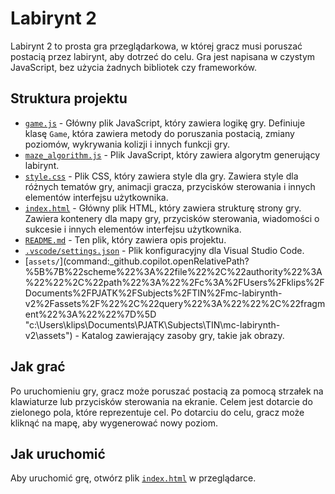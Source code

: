 # Labirynt 2

Labirynt 2 to prosta gra przeglądarkowa, w której gracz musi poruszać postacią przez labirynt, aby dotrzeć do celu. Gra jest napisana w czystym JavaScript, bez użycia żadnych bibliotek czy frameworków.

## Struktura projektu

- [``game.js``](command:_github.copilot.openRelativePath?%5B%7B%22scheme%22%3A%22file%22%2C%22authority%22%3A%22%22%2C%22path%22%3A%22%2Fc%3A%2FUsers%2Fklips%2FDocuments%2FPJATK%2FSubjects%2FTIN%2Fmc-labirynth-v2%2Fgame.js%22%2C%22query%22%3A%22%22%2C%22fragment%22%3A%22%22%7D%5D "c:\Users\klips\Documents\PJATK\Subjects\TIN\mc-labirynth-v2\game.js") - Główny plik JavaScript, który zawiera logikę gry. Definiuje klasę `Game`, która zawiera metody do poruszania postacią, zmiany poziomów, wykrywania kolizji i innych funkcji gry.
- [``maze_algorithm.js``](command:_github.copilot.openRelativePath?%5B%7B%22scheme%22%3A%22file%22%2C%22authority%22%3A%22%22%2C%22path%22%3A%22%2Fc%3A%2FUsers%2Fklips%2FDocuments%2FPJATK%2FSubjects%2FTIN%2Fmc-labirynth-v2%2Fmaze_algorithm.js%22%2C%22query%22%3A%22%22%2C%22fragment%22%3A%22%22%7D%5D "c:\Users\klips\Documents\PJATK\Subjects\TIN\mc-labirynth-v2\maze_algorithm.js") - Plik JavaScript, który zawiera algorytm generujący labirynt.
- [``style.css``](command:_github.copilot.openRelativePath?%5B%7B%22scheme%22%3A%22file%22%2C%22authority%22%3A%22%22%2C%22path%22%3A%22%2Fc%3A%2FUsers%2Fklips%2FDocuments%2FPJATK%2FSubjects%2FTIN%2Fmc-labirynth-v2%2Fstyle.css%22%2C%22query%22%3A%22%22%2C%22fragment%22%3A%22%22%7D%5D "c:\Users\klips\Documents\PJATK\Subjects\TIN\mc-labirynth-v2\style.css") - Plik CSS, który zawiera style dla gry. Zawiera style dla różnych tematów gry, animacji gracza, przycisków sterowania i innych elementów interfejsu użytkownika.
- [``index.html``](command:_github.copilot.openRelativePath?%5B%7B%22scheme%22%3A%22file%22%2C%22authority%22%3A%22%22%2C%22path%22%3A%22%2Fc%3A%2FUsers%2Fklips%2FDocuments%2FPJATK%2FSubjects%2FTIN%2Fmc-labirynth-v2%2Findex.html%22%2C%22query%22%3A%22%22%2C%22fragment%22%3A%22%22%7D%5D "c:\Users\klips\Documents\PJATK\Subjects\TIN\mc-labirynth-v2\index.html") - Główny plik HTML, który zawiera strukturę strony gry. Zawiera kontenery dla mapy gry, przycisków sterowania, wiadomości o sukcesie i innych elementów interfejsu użytkownika.
- [``README.md``](command:_github.copilot.openRelativePath?%5B%7B%22scheme%22%3A%22file%22%2C%22authority%22%3A%22%22%2C%22path%22%3A%22%2Fc%3A%2FUsers%2Fklips%2FDocuments%2FPJATK%2FSubjects%2FTIN%2Fmc-labirynth-v2%2FREADME.md%22%2C%22query%22%3A%22%22%2C%22fragment%22%3A%22%22%7D%5D "c:\Users\klips\Documents\PJATK\Subjects\TIN\mc-labirynth-v2\README.md") - Ten plik, który zawiera opis projektu.
- [``.vscode/settings.json``](command:_github.copilot.openRelativePath?%5B%7B%22scheme%22%3A%22file%22%2C%22authority%22%3A%22%22%2C%22path%22%3A%22%2Fc%3A%2FUsers%2Fklips%2FDocuments%2FPJATK%2FSubjects%2FTIN%2Fmc-labirynth-v2%2F.vscode%2Fsettings.json%22%2C%22query%22%3A%22%22%2C%22fragment%22%3A%22%22%7D%5D "c:\Users\klips\Documents\PJATK\Subjects\TIN\mc-labirynth-v2\.vscode\settings.json") - Plik konfiguracyjny dla Visual Studio Code.
- [``assets/``](command:_github.copilot.openRelativePath?%5B%7B%22scheme%22%3A%22file%22%2C%22authority%22%3A%22%22%2C%22path%22%3A%22%2Fc%3A%2FUsers%2Fklips%2FDocuments%2FPJATK%2FSubjects%2FTIN%2Fmc-labirynth-v2%2Fassets%2F%22%2C%22query%22%3A%22%22%2C%22fragment%22%3A%22%22%7D%5D "c:\Users\klips\Documents\PJATK\Subjects\TIN\mc-labirynth-v2\assets\") - Katalog zawierający zasoby gry, takie jak obrazy.

## Jak grać

Po uruchomieniu gry, gracz może poruszać postacią za pomocą strzałek na klawiaturze lub przycisków sterowania na ekranie. Celem jest dotarcie do zielonego pola, które reprezentuje cel. Po dotarciu do celu, gracz może kliknąć na mapę, aby wygenerować nowy poziom.

## Jak uruchomić

Aby uruchomić grę, otwórz plik [``index.html``](command:_github.copilot.openRelativePath?%5B%7B%22scheme%22%3A%22file%22%2C%22authority%22%3A%22%22%2C%22path%22%3A%22%2Fc%3A%2FUsers%2Fklips%2FDocuments%2FPJATK%2FSubjects%2FTIN%2Fmc-labirynth-v2%2Findex.html%22%2C%22query%22%3A%22%22%2C%22fragment%22%3A%22%22%7D%5D "c:\Users\klips\Documents\PJATK\Subjects\TIN\mc-labirynth-v2\index.html") w przeglądarce.
